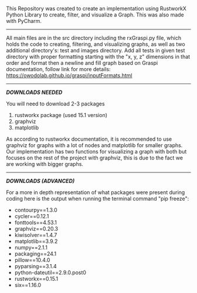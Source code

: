 This Repository was created to create an implementation using RustworkX Python Library to create, filter, and visualize a Graph.
This was also made with PyCharm.
____
All main files are in the src directory including the rxGraspi.py file, which holds the code to creating, filtering, and visualizing graphs, as well as two additional directory's: test and images directory.
Add all tests in given test directory with proper formatting starting with the "x, y, z" dimensions in that order and format then a newline and fill graph based on Graspi documentation, follow link for more details: https://owodolab.github.io/graspi/inputFormats.html
______
***DOWNLOADS NEEDED***

You will need to download 2-3 packages
1. rustworkx package (used 15.1 version)
2. graphviz
3. matplotlib

As according to rustworkx documentation, it is recommended to use graphviz for graphs with a lot of nodes and matplotlib for smaller graphs. Our implementation has two functions for visualizing a graph with both but focuses on the rest of the project
with graphviz, this is due to the fact we are working with bigger graphs.
______
***DOWNLOADS (ADVANCED)***

For a more in depth representation of what packages were present during coding here is the output when running the terminal command "pip freeze":
* contourpy==1.3.0
* cycler==0.12.1
* fonttools==4.53.1
* graphviz==0.20.3
* kiwisolver==1.4.7
* matplotlib==3.9.2
* numpy==2.1.1
* packaging==24.1
* pillow==10.4.0
* pyparsing==3.1.4
* python-dateutil==2.9.0.post0
* rustworkx==0.15.1
* six==1.16.0
